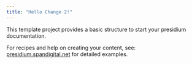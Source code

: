 ```yaml
---
title: "Hello Change 2!"
---
```


This template project provides a basic structure to start your presidium documentation.

For recipes and help on creating your content, see: [presidium.spandigital.net](http://presidium.spandigital.net) 
for detailed examples.

